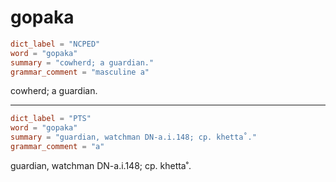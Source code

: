 # gopaka

``` toml
dict_label = "NCPED"
word = "gopaka"
summary = "cowherd; a guardian."
grammar_comment = "masculine a"
```

cowherd; a guardian.

--------------------

``` toml
dict_label = "PTS"
word = "gopaka"
summary = "guardian, watchman DN-a.i.148; cp. khetta˚."
grammar_comment = "a"
```

guardian, watchman DN\-a.i.148; cp. khetta˚.

